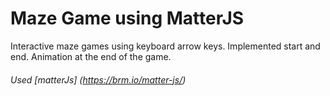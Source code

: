 # Maze Game using MatterJS

Interactive maze games using keyboard arrow keys.
Implemented start and end.
Animation at the end of the game.

###### Used [matterJs] (https://brm.io/matter-js/)
